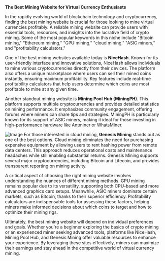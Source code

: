 **The Best Mining Website for Virtual Currency Enthusiasts**

In the rapidly evolving world of blockchain technology and cryptocurrency, finding the best mining website is crucial for those looking to mine virtual currencies profitably. A reliable mining website can provide users with essential tools, resources, and insights into the lucrative field of crypto mining. Some of the most popular keywords in this niche include "Bitcoin mining," "Ethereum mining," "GPU mining," "cloud mining," "ASIC miners," and "profitability calculators."

One of the best mining websites available today is **NiceHash**. Known for its user-friendly interface and innovative solutions, NiceHash allows individuals to mine various cryptocurrencies directly from their devices. The platform also offers a unique marketplace where users can sell their mined coins instantly, ensuring maximum profitability. Key features include real-time profitability calculators that help users determine which coins are most profitable to mine at any given time.

Another standout mining website is **Mining Pool Hub (MiningPH)**. This platform supports multiple cryptocurrencies and provides detailed statistics on mining performance. It emphasizes community engagement, offering forums where miners can share tips and strategies. MiningPH is particularly known for its support of ASIC miners, making it ideal for those investing in high-performance hardware like Antminer or WhatsMiner.


![Image](https://github.com/user-attachments/assets/b8266eee-691e-4ee1-99ef-bfa10d234fd4)
For those interested in cloud mining, **Genesis Mining** stands out as one of the best options. Cloud mining eliminates the need for purchasing expensive equipment by allowing users to rent hashing power from remote data centers. This approach reduces operational costs and maintenance headaches while still enabling substantial returns. Genesis Mining supports several major cryptocurrencies, including Bitcoin and Litecoin, and provides transparent reporting on mining activity.

A critical aspect of choosing the right mining website involves understanding the nuances of different mining methods. GPU mining remains popular due to its versatility, supporting both CPU-based and more advanced graphics card setups. Meanwhile, ASIC miners dominate certain markets, such as Bitcoin, thanks to their superior efficiency. Profitability calculators are indispensable tools for assessing these factors, helping miners make informed decisions about which coins to target and how to optimize their mining rigs.

Ultimately, the best mining website will depend on individual preferences and goals. Whether you're a beginner exploring the basics of crypto mining or an experienced miner seeking advanced tools, platforms like NiceHash, Mining Pool Hub, and Genesis Mining offer valuable resources to enhance your experience. By leveraging these sites effectively, miners can maximize their earnings and stay ahead in the competitive world of virtual currency mining.